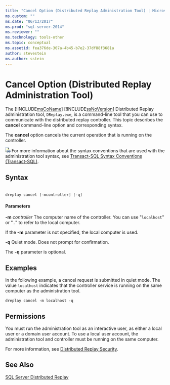 ```yaml
---
title: "Cancel Option (Distributed Replay Administration Tool) | Microsoft Docs"
ms.custom: ""
ms.date: "06/13/2017"
ms.prod: "sql-server-2014"
ms.reviewer: ""
ms.technology: tools-other
ms.topic: conceptual
ms.assetid: fea376de-307a-4b45-b7e2-37df88f3681a
author: stevestein
ms.author: sstein
---
```

# Cancel Option (Distributed Replay Administration Tool)
  The [!INCLUDE[msCoName](../../includes/msconame-md.md)] [!INCLUDE[ssNoVersion](../../includes/ssnoversion-md.md)] Distributed Replay administration tool, `DReplay.exe`, is a command-line tool that you can use to communicate with the distributed replay controller. This topic describes the **cancel** command-line option and corresponding syntax.

 The **cancel** option cancels the current operation that is running on the controller.

 ![Topic link icon](../../database-engine/media/topic-link.gif "Topic link icon") For more information about the syntax conventions that are used with the administration tool syntax, see [Transact-SQL Syntax Conventions &#40;Transact-SQL&#41;](/sql/t-sql/language-elements/transact-sql-syntax-conventions-transact-sql).

## Syntax

```

dreplay cancel [-mcontroller] [-q] 
```

#### Parameters
 **-m** *controller*
 The computer name of the controller. You can use "`localhost`" or "`.`" to refer to the local computer.

 If the **-m** parameter is not specified, the local computer is used.

 **-q**
 Quiet mode. Does not prompt for confirmation.

 The **-q** parameter is optional.

## Examples
 In the following example, a cancel request is submitted in quiet mode. The value `localhost` indicates that the controller service is running on the same computer as the administration tool.

```
dreplay cancel -m localhost -q
```

## Permissions
 You must run the administration tool as an interactive user, as either a local user or a domain user account. To use a local user account, the administration tool and controller must be running on the same computer.

 For more information, see [Distributed Replay Security](distributed-replay-security.md).

## See Also
 [SQL Server Distributed Replay](sql-server-distributed-replay.md)



